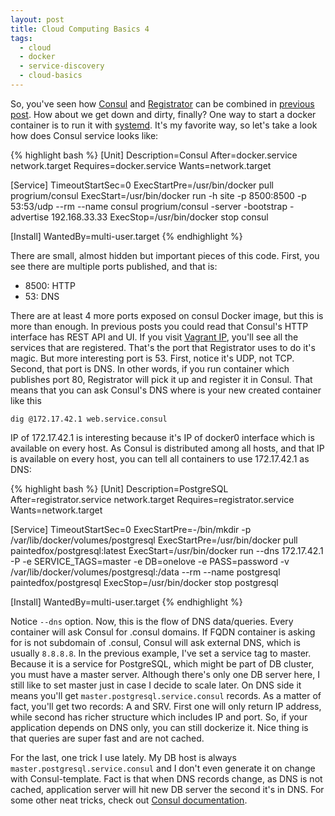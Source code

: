 ```yaml
---
layout: post
title: Cloud Computing Basics 4
tags:
  - cloud
  - docker
  - service-discovery
  - cloud-basics
---
```


So, you've seen how [Consul](https://consul.io/) and
[Registrator](https://github.com/progrium/registrator) can be combined in
[previous post](/blog/2014/11/15/cloud-computing-basics-3). How about we get
down and dirty, finally? One way to start a docker container is to run it with
[systemd](http://www.freedesktop.org/wiki/Software/systemd/). It's my favorite
way, so let's take a look how does Consul service looks like:

{% highlight bash %}
[Unit]
Description=Consul
After=docker.service network.target
Requires=docker.service
Wants=network.target

[Service]
TimeoutStartSec=0
ExecStartPre=/usr/bin/docker pull progrium/consul
ExecStart=/usr/bin/docker run -h site -p 8500:8500 -p 53:53/udp --rm --name consul progrium/consul -server -bootstrap -advertise 192.168.33.33
ExecStop=/usr/bin/docker stop consul

[Install]
WantedBy=multi-user.target
{% endhighlight %}

There are small, almost hidden but important pieces of this code. First, you
see there are multiple ports published, and that is:

- 8500: HTTP
- 53: DNS

There are at least 4 more ports exposed on consul Docker image, but this is
more than enough. In previous posts you could read that Consul's HTTP interface
has REST API and UI. If you visit [Vagrant IP](http://192.168.33.33:8500),
you'll see all the services that are registered. That's the port that
Registrator uses to do it's magic. But more interesting port is 53. First,
notice it's UDP, not TCP. Second, that port is DNS. In other words, if you run
container which publishes port 80, Registrator will pick it up and  register it
in Consul. That means that you can ask Consul's DNS where is your new created
container like this

`dig @172.17.42.1 web.service.consul`

IP of 172.17.42.1 is interesting because it's IP of docker0 interface which is
available on every host. As Consul is distributed among all hosts, and that IP
is available on every host, you can tell all containers to use 172.17.42.1 as
DNS:

{% highlight bash %}
[Unit]
Description=PostgreSQL
After=registrator.service network.target
Requires=registrator.service
Wants=network.target

[Service]
TimeoutStartSec=0
ExecStartPre=-/bin/mkdir -p /var/lib/docker/volumes/postgresql
ExecStartPre=/usr/bin/docker pull paintedfox/postgresql:latest
ExecStart=/usr/bin/docker run --dns 172.17.42.1 -P -e SERVICE_TAGS=master -e DB=onelove -e PASS=password -v /var/lib/docker/volumes/postgresql:/data --rm --name postgresql paintedfox/postgresql
ExecStop=/usr/bin/docker stop postgresql

[Install]
WantedBy=multi-user.target
{% endhighlight %}

Notice `--dns` option. Now, this is the flow of DNS data/queries. Every
container will ask Consul for .consul domains. If FQDN container is asking for
is not subdomain of .consul, Consul will ask external DNS, which is usually
`8.8.8.8`. In the previous example, I've set a service tag to master. Because it
is a service for PostgreSQL, which might be part of DB cluster, you must have a
master server. Although there's only one DB server here, I still like to set
master just in case I decide to scale later. On DNS side it means you'll get
`master.postgresql.service.consul` records. As a matter of fact, you'll get two
records: A and SRV. First one will only return IP address, while second has
richer structure which includes IP and port. So, if your application depends on
DNS only, you can still dockerize it. Nice thing is that queries are super fast
and are not cached.

For the last, one trick I use lately. My DB host is always `master.postgresql.service.consul` and I don't even generate it on change with Consul-template. Fact is
that when DNS records change, as DNS is not cached, application server will hit
new DB server the second it's in DNS. For some other neat tricks, check out
[Consul documentation](http://www.consul.io/docs/index.html).

